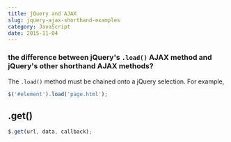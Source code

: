 ```yaml
---
title: jQuery and AJAX
slug: jquery-ajax-shorthand-examples
category: JavaScript
date: 2015-11-04
---
```


### the difference between jQuery's `.load()` AJAX method and jQuery's other shorthand AJAX methods?
The `.load()` method must be chained onto a jQuery selection. For example, 

```javascript
$('#element').load('page.html');
```

.get()
---

```javascript
$.get(url, data, callback);
```
